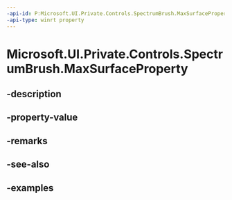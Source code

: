 ```yaml
---
-api-id: P:Microsoft.UI.Private.Controls.SpectrumBrush.MaxSurfaceProperty
-api-type: winrt property
---
```


# Microsoft.UI.Private.Controls.SpectrumBrush.MaxSurfaceProperty

<!--
public static Microsoft.UI.Xaml.DependencyProperty MaxSurfaceProperty { get; }
-->


## -description

## -property-value

## -remarks

## -see-also

## -examples


